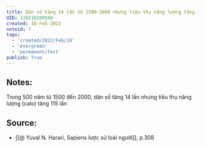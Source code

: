 ```yaml
---
title: Dân số tăng 14 lần từ 1500-2000 nhưng tiêu thụ năng lượng tăng 115 lần
UID: 220218200940
created: 18-Feb-2022
noteid: 7
tags:
  - 'created/2022/Feb/18'
  - 'evergreen'
  - 'permanent/fact'
publish: True
---
```

## Notes:
Trong 500 năm từ 1500 đến 2000, dân số tăng 14 lần nhưng tiêu thụ năng lượng (calo) tăng 115 lần

## Source:
- [[@ Yuval N. Harari, Sapiens lược sử loài người]], p.308


